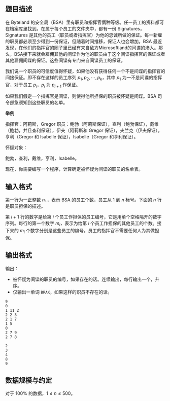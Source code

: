 ## 题目描述

在 Byteland 的安全局（BSA）里有职员和指挥官俩种等级。任一员工的资料都可在档案库里找到。在属于每个员工的文件夹中，都有一份 Signatures，Signatures 是其他的员工（职员或者指挥官）为他的忠诚所做的保证。每一新雇的职员都必须至少得到一份保证，但随着时间推移，保证人也会增加。BSA 最近发现，在他们的指挥官的圈子里已经有来自敌方Microsoftland的间谍的渗入。那么，BSA接下来就会雇佣其他的间谍作为他的职员由于这个间谍指挥官的保证或者其他雇佣间谍的保证。这些间谍有专门来自间谍员工的保证。

我们说一个职员的可信度值得怀疑，如果他没有获得任何一个不是间谍的指挥官的间接保证。即不存在这样的员工序列 $p_1,p_2,\cdots,p_k$，其中 $p_1$ 为一不是间谍的指挥官，对于员工 $p_i$，$p_i$ 为 $p_{i+1}$ 作保证。

如果我们假定一个指挥官是间谍，则使得他所担保的职员被怀疑是间谍。BSA 司令部急须知到这些职员的名单。

**举例**

指挥官：阿莉斯，Gregor
职员：鲍勃（阿莉斯保证），查利（鲍勃保证），戴维（鲍勃，并且查利保证），伊夫（阿莉斯和 Gregor 保证），夫兰克（伊夫保证），亨利（Gregor 和 Isabelle 保证），Isabelle（Gregor 和亨利保证）。

怀疑对象：

鲍勃，查利，戴维，亨利，Isabelle。

现在，你需要编写一个程序，计算确定被怀疑为间谍的职员的名单表。

## 输入格式

第一行为一正整数 $n$，，表示 BSA 的员工个数，员工从 $1$ 到 $n$ 标号。下面的 $n$ 行是职员担保的描述。

第 $i+1$ 行的数字是给第 $i$ 个员工作担保的员工编号，它是用单个空格隔开的数字序列。每行的第一个数字 $m_i$，表示为给第 $i$ 个员工作担保的其他员工的个数。接下来的 $m_i$ 个数字分别是这些员工的编号。员工的指挥官不需要任何人为其做担保。

## 输出格式

输出：

- 被怀疑为间谍的职员的编号，如果存在的话。连续输出，每行输出一个，升序。
- 仅输出一单词 `BRAK`，如果这样的职员不存在的话。

```input1
9
0
1 11 2
2 2 3
2 1 7
1 5
0
2 7 9
2 7 8
```

```output1
2
3
4
8
9
```

## 数据规模与约定

对于 $100\%$ 的数据，$1\le n\le 500$。

